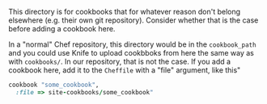 This directory is for cookbooks that for whatever reason don't belong
elsewhere (e.g. their own git repository).  Consider whether that is the
case before adding a cookbook here.

In a "normal" Chef repository, this directory would be in the
`cookbook_path` and you could use Knife to upload cookbboks from here
the same way as with `cookbooks/`.  In our repository, that is not the
case.  If you add a cookbook here, add it to the `Cheffile` with a
"file" argument, like this"

```ruby
cookbook "some_cookbook",
  :file => site-cookbooks/some_cookbook"
```
